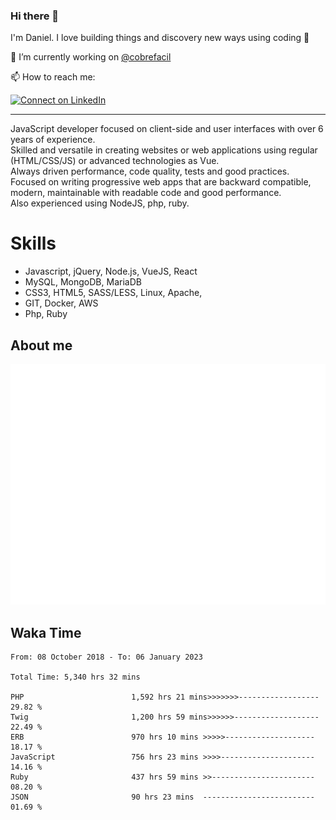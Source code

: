 ### Hi there 👋

I'm Daniel. I love building things and discovery new ways using coding :raised_hands: 

🔭 I’m currently working on [@cobrefacil](https://www.cobrefacil.com.br/)

📫 How to reach me:

[![Connect on LinkedIn](https://img.shields.io/badge/--linkedin?label=LinkedIn&logo=LinkedIn&style=social)](https://www.linkedin.com/in/daniel-cerverizzo/)

---

JavaScript developer focused on client-side and user interfaces with over 6 years of experience.  
Skilled and versatile in creating websites or web applications using regular (HTML/CSS/JS) or advanced technologies as Vue.  
Always driven performance, code quality, tests and good practices.  
 Focused on writing progressive web apps that are backward compatible, modern, maintainable with readable code and good performance.  
Also experienced using NodeJS, php, ruby. 


# Skills

 - Javascript, jQuery, Node.js, VueJS, React
 - MySQL, MongoDB, MariaDB    
 - CSS3, HTML5, SASS/LESS,  Linux, Apache,
 - GIT, Docker, AWS
 - Php, Ruby

## About me

![Metrics](/github-metrics.svg)

## Waka Time

<!--START_SECTION:waka-->

```text
From: 08 October 2018 - To: 06 January 2023

Total Time: 5,340 hrs 32 mins

PHP                        1,592 hrs 21 mins>>>>>>>------------------   29.82 %
Twig                       1,200 hrs 59 mins>>>>>>-------------------   22.49 %
ERB                        970 hrs 10 mins >>>>>--------------------   18.17 %
JavaScript                 756 hrs 23 mins >>>>---------------------   14.16 %
Ruby                       437 hrs 59 mins >>-----------------------   08.20 %
JSON                       90 hrs 23 mins  -------------------------   01.69 %
```

<!--END_SECTION:waka-->

